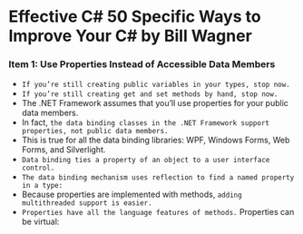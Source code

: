 # Effective C# 50 Specific Ways to Improve Your C# by Bill Wagner
### Item 1: Use Properties Instead of Accessible Data Members
- ```If you’re still creating public variables in your types, stop now.``` 
- ```If you’re still creating get and set methods by hand, stop now.```
- The .NET Framework assumes that you’ll use properties for your public data members. 
- In fact, ```the data binding classes in the .NET Framework support properties, not public data members.``` 
- This is true for all the data binding libraries: WPF, Windows Forms, Web Forms, and Silverlight. 
- ```Data binding ties a property of an object to a user interface control.```
- ```The data binding mechanism uses reflection to find a named property in a type:```
- Because properties are implemented with methods, ```adding multithreaded support is easier.```  
- ```Properties have all the language features of methods.``` Properties can be virtual:
